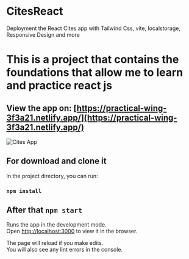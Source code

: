# CitesReact
Deployment the React Cites app with Tailwind Css, vite, localstorage, Responsive Design and more

# This is a project that contains the foundations that allow me to learn and practice react js

## View the app on: [https://practical-wing-3f3a21.netlify.app/](https://practical-wing-3f3a21.netlify.app/)

![Cites App](https://user-images.githubusercontent.com/45151760/152033786-48a3b688-8131-462b-9256-51a805f85486.png)

## For download and clone it

In the project directory, you can run:

### `npm install`

## After that `npm start`

Runs the app in the development mode.<br />
Open [http://localhost:3000](http://localhost:3000) to view it in the browser.

The page will reload if you make edits.<br />
You will also see any lint errors in the console.
